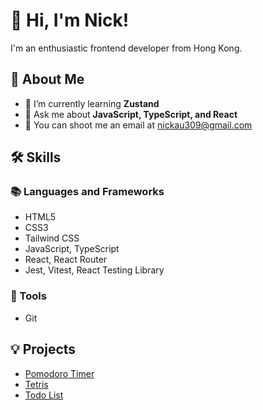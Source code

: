 # 👋 Hi, I'm Nick!

I'm an enthusiastic frontend developer from Hong Kong.

## 🚀 About Me

- 🌱 I’m currently learning **Zustand**
- 💬 Ask me about **JavaScript, TypeScript, and React**
- 📧 You can shoot me an email at [nickau309@gmail.com](mailto:nickau309@gmail.com)

## 🛠 Skills

### 📚 Languages and Frameworks

- HTML5
- CSS3
- Tailwind CSS
- JavaScript, TypeScript
- React, React Router
- Jest, Vitest, React Testing Library

### 🔧 Tools

- Git

## 💡 Projects

- [Pomodoro Timer](https://nickau309.github.io/pomodoro-timer/)
- [Tetris](https://nickau309.github.io/tetris/)
- [Todo List](https://nickau309.github.io/todo-list/)

<!--
**nickau309/nickau309** is a ✨ _special_ ✨ repository because its `README.md` (this file) appears on your GitHub profile.

Here are some ideas to get you started:

- 🔭 I’m currently working on ...
- 🌱 I’m currently learning ...
- 👯 I’m looking to collaborate on ...
- 🤔 I’m looking for help with ...
- 💬 Ask me about ...
- 📫 How to reach me: ...
- 😄 Pronouns: ...
- ⚡ Fun fact: ...
-->
